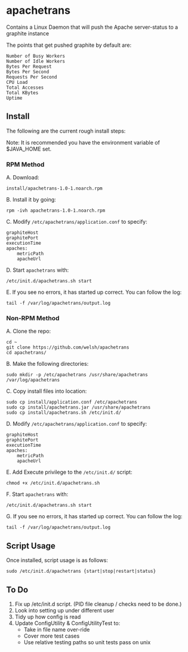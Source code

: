 apachetrans
===========

Contains a Linux Daemon that will push the Apache server-status to a graphite instance 

The points that get pushed graphite by default are:

    Number of Busy Workers
    Number of Idle Workers
    Bytes Per Request
    Bytes Per Second
    Requests Per Second
    CPU Load
    Total Accesses
    Total KBytes
    Uptime


Install
-------------
The following are the current rough install steps:

Note: It is recommended you have the environment variable of $JAVA_HOME set.

### RPM Method

A. Download:

    install/apachetrans-1.0-1.noarch.rpm

B. Install it by going:

    rpm -ivh apachetrans-1.0-1.noarch.rpm

C. Modify `/etc/apachetrans/application.conf` to specify:

    graphiteHost
    graphitePort
    executionTime
    apaches:
        metricPath
        apacheUrl

D. Start `apachetrans` with:

    /etc/init.d/apachetrans.sh start

E. If you see no errors, it has started up correct. You can follow the log:

    tail -f /var/log/apachetrans/output.log


### Non-RPM Method

A. Clone the repo:

    cd ~
    git clone https://github.com/welsh/apachetrans
    cd apachetrans/

B. Make the following directories:

    sudo mkdir -p /etc/apachetrans /usr/share/apachetrans /var/log/apachetrans

C. Copy install files into location:

    sudo cp install/application.conf /etc/apachetrans
    sudo cp install/apachetrans.jar /usr/share/apachetrans
    sudo cp install/apachetrans.sh /etc/init.d/

D. Modify `/etc/apachetrans/application.conf` to specify:

    graphiteHost
    graphitePort
    executionTime
    apaches:
        metricPath
        apacheUrl

E. Add Execute privilege to the `/etc/init.d/` script:

    chmod +x /etc/init.d/apachetrans.sh

F. Start `apachetrans` with:

    /etc/init.d/apachetrans.sh start
    
G. If you see no errors, it has started up correct. You can follow the log:

    tail -f /var/log/apachetrans/output.log


Script Usage
-------------
Once installed, script usage is as follows:

    sudo /etc/init.d/apachetrans {start|stop|restart|status}


To Do
-------------
1. Fix up /etc/init.d script. (PID file cleanup / checks need to be done.)
2. Look into setting up under different user
3. Tidy up how config is read
4. Update ConfigUtility & ConfigUtilityTest to:
    - Take in file name over-ride
    - Cover more test cases
    - Use relative testing paths so unit tests pass on unix


